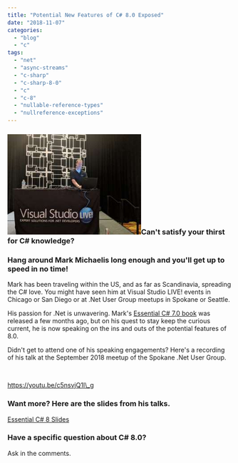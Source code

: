 ```yaml
---
title: "Potential New Features of C# 8.0 Exposed"
date: "2018-11-07"
categories: 
  - "blog"
  - "c"
tags: 
  - "net"
  - "async-streams"
  - "c-sharp"
  - "c-sharp-8-0"
  - "c"
  - "c-8"
  - "nullable-reference-types"
  - "nullreference-exceptions"
---
```


### ![Mark at Visual Studio Live, Chicago. ](images/Mark-VS-Live-Chicago-2018-300x225.jpeg)Can't satisfy your thirst for C# knowledge?

### Hang around Mark Michaelis long enough and you'll get up to speed in no time!

Mark has been traveling within the US, and as far as Scandinavia, spreading the C# love. You might have seen him at Visual Studio LIVE! events in Chicago or San Diego or at .Net User Group meetups in Spokane or Seattle.

His passion for .Net is unwavering. Mark's [Essential C# 7.0 book](/essentialcsharp/) was released a few months ago, but on his quest to stay keep the curious current, he is now speaking on the ins and outs of the potential features of 8.0.

Didn't get to attend one of his speaking engagements? Here's a recording of his talk at the September 2018 meetup of the Spokane .Net User Group.

 

https://youtu.be/c5nsvjQ1I\_g

### Want more? Here are the slides from his talks.

[Essential C# 8 Slides](https://intellitect.com/wp-content/uploads/2018/10/EssentialCsharp8Slides.pdf)

### Have a specific question about C# 8.0?

Ask in the comments.
